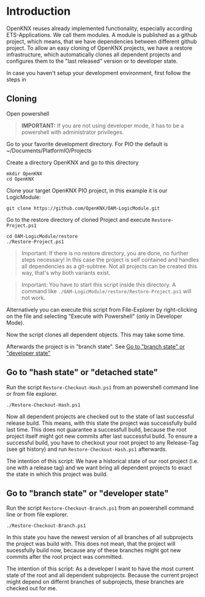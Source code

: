 # Introduction

OpenKNX reuses already implemented functionality, especially according ETS-Applications. We call them modules. 
A module is published as a github project, which means, that we have dependencies between different github project.
To allow an easy cloning of OpenKNX projects, we have a restore infrastructure, which automatically clones all dependent projects
and configures them to the "last released" version or to developer state.

In case you haven't setup your development environment, first follow the steps in 
 
## Cloning

Open powershell

> **IMPORTANT:** If you are not using developer mode, it has to be a powershell with administrator privileges.

Go to your favorite development directory. For PIO the default is ~/Documents/PlatformIO/Projects

Create a directory OpenKNX and go to this directory

    mkdir OpenKNX
    cd OpenKNX

Clone your target OpenKNX PIO project, in this example it is our LogicModule:

    git clone https://github.com/OpenKNX/OAM-LogicModule.git

Go to the restore directory of cloned Project and execute `Restore-Project.ps1` 

    cd OAM-LogicModule/restore
    ./Restore-Project.ps1

> Important: If there is no restore directory, you are done, no further steps necessary! In this case the project is self contained and handles all dependencies as a git-subtree. Not all projects can be created this way, that's why both variants exist.

> Important: You have to start this script inside this directory. A command like `./OAM-LogicModule/restore/Restore-Project.ps1` will not work.

Alternatively you can execute this script from File-Explorer by right-clicking on the file and selecting "Execute with Powershell" (only in Developer Mode).

Now the script clones all dependent objects. This may take some time. 

Afterwards the project is in "branch state". See [Go to "branch state" or "developer state"](#go-to-branch-state-or-developer-state)

## Go to "hash state" or "detached state"

Run the script `Restore-Checkout-Hash.ps1` from an powershell command line or from file explorer.

    ./Restore-Checkout-Hash.ps1 

Now all dependent projects are checked out to the state of last successful release build. This means, with this state the project was successfully build last time. This does not guarantee a successfull build, because the root project itself might got new commits after last successful build. 
To ensure a successful build, you have to checkout your root project to any Release-Tag (see git history) and run `Restore-Checkout-Hash.ps1` afterwards.

The intention of this script: We have a historical state of our root project (i.e. one with a release tag) and we want bring all dependent projects to exact the state in which this project was build.

## Go to "branch state" or "developer state"

Run the script `Restore-Checkout-Branch.ps1` from an powershell command line or from file explorer.

    ./Restore-Checkout-Branch.ps1 

In this state you have the newest version of all branches of all subprojects the project was build with. This does not mean, that the project will sucessfully build now, because any of these branches might got new commits after the root project was committed.

The intention of this script: As a developer I want to have the most current state of the root and all dependent subprojects. Because the current project might depend on differnt branches of subprojects, these branches are checked out for me.

